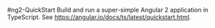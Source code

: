 #ng2-QuickStart
Build and run a super-simple Angular 2 application in TypeScript. See https://angular.io/docs/ts/latest/quickstart.html.